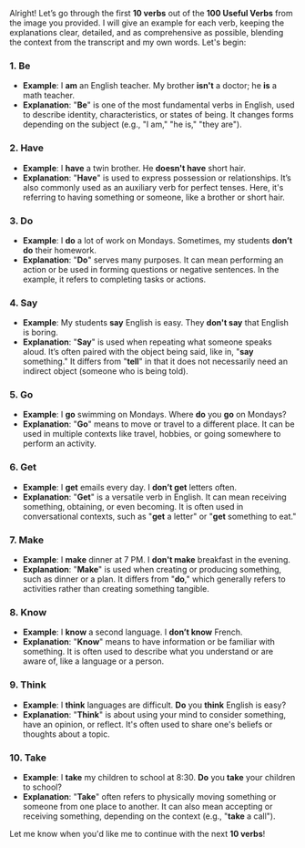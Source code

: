 Alright! Let’s go through the first **10 verbs** out of the **100 Useful Verbs** from the image you provided. I will give an example for each verb, keeping the explanations clear, detailed, and as comprehensive as possible, blending the context from the transcript and my own words. Let's begin:

### 1. **Be**
   - **Example**: I **am** an English teacher. My brother **isn't** a doctor; he **is** a math teacher.
   - **Explanation**: "**Be**" is one of the most fundamental verbs in English, used to describe identity, characteristics, or states of being. It changes forms depending on the subject (e.g., "I am," "he is," "they are").

### 2. **Have**
   - **Example**: I **have** a twin brother. He **doesn't have** short hair.
   - **Explanation**: "**Have**" is used to express possession or relationships. It’s also commonly used as an auxiliary verb for perfect tenses. Here, it's referring to having something or someone, like a brother or short hair.

### 3. **Do**
   - **Example**: I **do** a lot of work on Mondays. Sometimes, my students **don’t do** their homework.
   - **Explanation**: "**Do**" serves many purposes. It can mean performing an action or be used in forming questions or negative sentences. In the example, it refers to completing tasks or actions.

### 4. **Say**
   - **Example**: My students **say** English is easy. They **don't say** that English is boring.
   - **Explanation**: "**Say**" is used when repeating what someone speaks aloud. It’s often paired with the object being said, like in, "**say** something." It differs from "**tell**" in that it does not necessarily need an indirect object (someone who is being told).

### 5. **Go**
   - **Example**: I **go** swimming on Mondays. Where **do** you **go** on Mondays?
   - **Explanation**: "**Go**" means to move or travel to a different place. It can be used in multiple contexts like travel, hobbies, or going somewhere to perform an activity.

### 6. **Get**
   - **Example**: I **get** emails every day. I **don’t get** letters often.
   - **Explanation**: "**Get**" is a versatile verb in English. It can mean receiving something, obtaining, or even becoming. It is often used in conversational contexts, such as "**get** a letter" or "**get** something to eat."

### 7. **Make**
   - **Example**: I **make** dinner at 7 PM. I **don't make** breakfast in the evening.
   - **Explanation**: "**Make**" is used when creating or producing something, such as dinner or a plan. It differs from "**do**," which generally refers to activities rather than creating something tangible.

### 8. **Know**
   - **Example**: I **know** a second language. I **don’t know** French.
   - **Explanation**: "**Know**" means to have information or be familiar with something. It is often used to describe what you understand or are aware of, like a language or a person.

### 9. **Think**
   - **Example**: I **think** languages are difficult. **Do** you **think** English is easy?
   - **Explanation**: "**Think**" is about using your mind to consider something, have an opinion, or reflect. It's often used to share one's beliefs or thoughts about a topic.

### 10. **Take**
   - **Example**: I **take** my children to school at 8:30. **Do** you **take** your children to school?
   - **Explanation**: "**Take**" often refers to physically moving something or someone from one place to another. It can also mean accepting or receiving something, depending on the context (e.g., "**take** a call").

Let me know when you'd like me to continue with the next **10 verbs**!